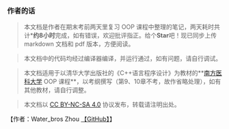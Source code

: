 ### 作者的话
> 本文档是作者在期末考前两天里复习 OOP 课程中整理的笔记，两天耗时共计\***约8小时**完成，如有错误，欢迎批评指正。给个**Star**吧！现已同步上传 markdown 文档和 pdf 版本，方便阅读。

> 本文档中的代码均经过编译器编译，并运行通过，如有问题，请自行调试。

> 本文档适用于以清华大学出版社的《C++语言程序设计》为教材的**[南方医科大学](https://www.smu.edu.cn/) OOP 课程**，以考纲撰写（第9、10章不考，故作省略处理），如有其他教材，请自行调整。

> 本文档以 [CC BY-NC-SA 4.0](https://creativecommons.org/licenses/by-nc-sa/4.0/) 协议发布，转载请注明出处。

【作者：Water_bros Zhou [【GitHub】](https://github.com/Water-bros)】
